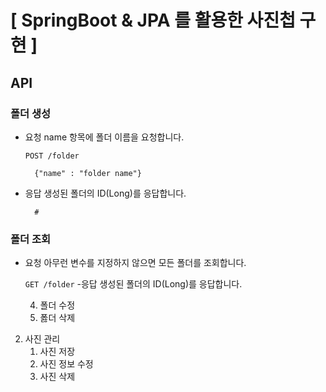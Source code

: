 # [ SpringBoot & JPA 를 활용한 사진첩 구현 ]

## API

### 폴더 생성
- 요청
	name 항목에 폴더 이름을 요청합니다.

	`POST /folder`

		{"name" : "folder name"}
- 응답
	생성된 폴더의 ID(Long)를 응답합니다.
	
		#

### 폴더 조회
- 요청
	아무런 변수를 지정하지 않으면 모든 폴더를 조회합니다.

	`GET /folder`
-응답
	생성된 폴더의 ID(Long)를 응답합니다.


	4. 폴더 수정
	5. 폻더 삭제
2. 사진 관리
	1. 사진 저장
	2. 사진 정보 수정
	3. 사진 삭제

